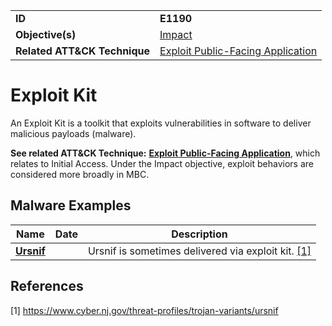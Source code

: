 |||
|---|---|
|**ID**|**E1190**|
|**Objective(s)**|[Impact](../impact)|
|**Related ATT&CK Technique**|[Exploit Public-Facing Application](https://attack.mitre.org/techniques/T1190)|


Exploit Kit
====================
An Exploit Kit is a toolkit that exploits vulnerabilities in software to deliver malicious payloads (malware).

**See related ATT&CK Technique:** [**Exploit Public-Facing Application**](https://attack.mitre.org/techniques/T1190), which relates to Initial Access. Under the Impact objective, exploit behaviors are considered more broadly in MBC.

Malware Examples
----------------
|Name|Date|Description|
|---|---|---|
|[**Ursnif**](../xample-malware/ursnif.md)||Ursnif is sometimes delivered via exploit kit. [[1]](#1)|

References
----------
<a name="1">[1]</a> https://www.cyber.nj.gov/threat-profiles/trojan-variants/ursnif
